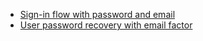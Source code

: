 * [Sign-in flow with password and email](/docs/guides/oie-embedded-sdk-use-case-sign-in-pwd-email/java/main/)
* [User password recovery with email factor](/docs/guides/oie-embedded-sdk-use-case-pwd-recovery-mfa/java/main/)
